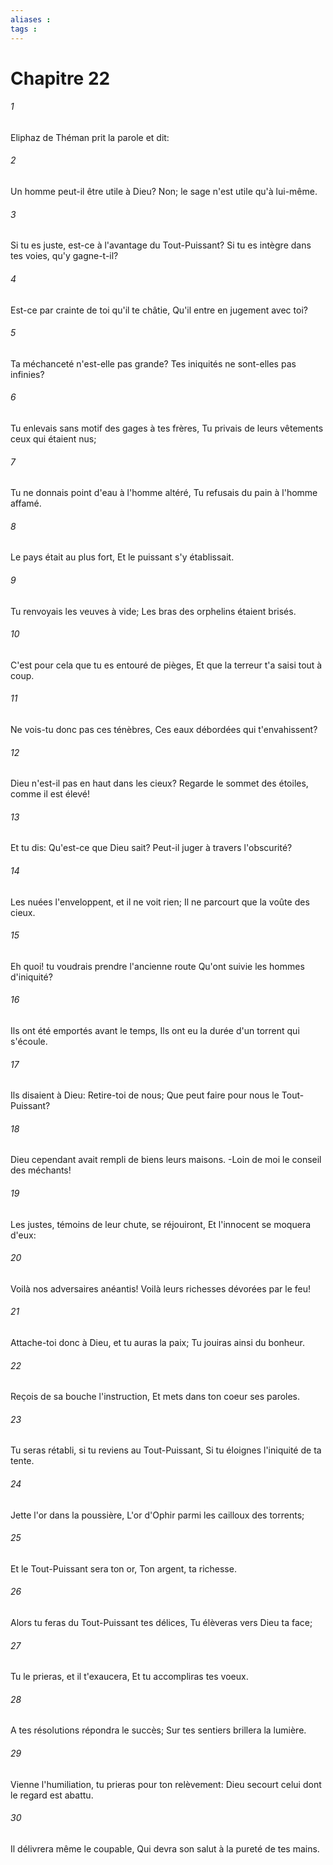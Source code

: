 ```yaml
---
aliases : 
tags : 
---
```


# Chapitre 22

###### 1
Eliphaz de Théman prit la parole et dit:
###### 2
Un homme peut-il être utile à Dieu? Non; le sage n'est utile qu'à lui-même.
###### 3
Si tu es juste, est-ce à l'avantage du Tout-Puissant? Si tu es intègre dans tes voies, qu'y gagne-t-il?
###### 4
Est-ce par crainte de toi qu'il te châtie, Qu'il entre en jugement avec toi?
###### 5
Ta méchanceté n'est-elle pas grande? Tes iniquités ne sont-elles pas infinies?
###### 6
Tu enlevais sans motif des gages à tes frères, Tu privais de leurs vêtements ceux qui étaient nus;
###### 7
Tu ne donnais point d'eau à l'homme altéré, Tu refusais du pain à l'homme affamé.
###### 8
Le pays était au plus fort, Et le puissant s'y établissait.
###### 9
Tu renvoyais les veuves à vide; Les bras des orphelins étaient brisés.
###### 10
C'est pour cela que tu es entouré de pièges, Et que la terreur t'a saisi tout à coup.
###### 11
Ne vois-tu donc pas ces ténèbres, Ces eaux débordées qui t'envahissent?
###### 12
Dieu n'est-il pas en haut dans les cieux? Regarde le sommet des étoiles, comme il est élevé!
###### 13
Et tu dis: Qu'est-ce que Dieu sait? Peut-il juger à travers l'obscurité?
###### 14
Les nuées l'enveloppent, et il ne voit rien; Il ne parcourt que la voûte des cieux.
###### 15
Eh quoi! tu voudrais prendre l'ancienne route Qu'ont suivie les hommes d'iniquité?
###### 16
Ils ont été emportés avant le temps, Ils ont eu la durée d'un torrent qui s'écoule.
###### 17
Ils disaient à Dieu: Retire-toi de nous; Que peut faire pour nous le Tout-Puissant?
###### 18
Dieu cependant avait rempli de biens leurs maisons. -Loin de moi le conseil des méchants!
###### 19
Les justes, témoins de leur chute, se réjouiront, Et l'innocent se moquera d'eux:
###### 20
Voilà nos adversaires anéantis! Voilà leurs richesses dévorées par le feu!
###### 21
Attache-toi donc à Dieu, et tu auras la paix; Tu jouiras ainsi du bonheur.
###### 22
Reçois de sa bouche l'instruction, Et mets dans ton coeur ses paroles.
###### 23
Tu seras rétabli, si tu reviens au Tout-Puissant, Si tu éloignes l'iniquité de ta tente.
###### 24
Jette l'or dans la poussière, L'or d'Ophir parmi les cailloux des torrents;
###### 25
Et le Tout-Puissant sera ton or, Ton argent, ta richesse.
###### 26
Alors tu feras du Tout-Puissant tes délices, Tu élèveras vers Dieu ta face;
###### 27
Tu le prieras, et il t'exaucera, Et tu accompliras tes voeux.
###### 28
A tes résolutions répondra le succès; Sur tes sentiers brillera la lumière.
###### 29
Vienne l'humiliation, tu prieras pour ton relèvement: Dieu secourt celui dont le regard est abattu.
###### 30
Il délivrera même le coupable, Qui devra son salut à la pureté de tes mains.
